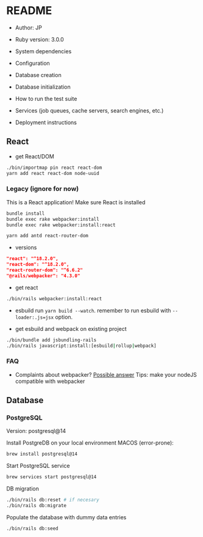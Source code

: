 # README

* Author: JP

* Ruby version: 3.0.0

* System dependencies

* Configuration

* Database creation

* Database initialization

* How to run the test suite

* Services (job queues, cache servers, search engines, etc.)

* Deployment instructions

## React

- get React/DOM
```bash
./bin/importmap pin react react-dom
yarn add react react-dom node-uuid
```

### Legacy (ignore for now)
This is a React application! Make sure React is installed
```bash
bundle install
bundle exec rake webpacker:install
bundle exec rake webpacker:install:react

yarn add antd react-router-dom
```
* versions
```json
"react": "^18.2.0",
"react-dom": "^18.2.0",
"react-router-dom": "^6.6.2"
"@rails/webpacker": "4.3.0"
```

- get react
```bash
./bin/rails webpacker:install:react
```

- esbuild
run `yarn build --watch`. remember to run esbuild with `--loader:.js=jsx` option.

- get esbuild and webpack on existing project
```bash
./bin/bundle add jsbundling-rails
./bin/rails javascript:install:[esbuild|rollup|webpack]
```

### FAQ
- Complaints about webpacker? [Possible answer](https://github.com/reactjs/react-rails/issues/997)
    Tips: make your nodeJS compatible with webpacker


## Database
### PostgreSQL
Version: postgresql@14

Install PostgreDB on your local environment
MACOS (error-prone):
```bash
brew install postgresql@14
```

Start PostgreSQL service
```bash
brew services start postgresql@14
```

DB migration
```bash
./bin/rails db:reset # if necesary
./bin/rails db:migrate
```

Populate the database with dummy data entries
```bash
./bin/rails db:seed
```

